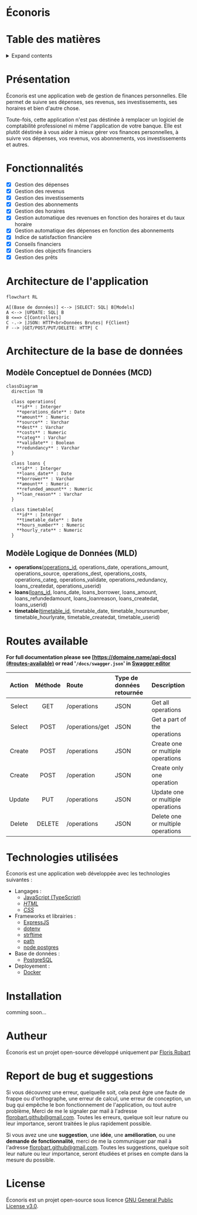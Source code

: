 # Éconoris

# Table des matières

<details>
<summary>Expand contents</summary>

- [Éconoris](#éconoris)
- [Table des matières](#table-des-matières)
- [Présentation](#présentation)
- [Fonctionnalités](#fonctionnalités)
- [Architecture de l'application](#architecture-de-lapplication)
- [Architecture de la base de données](#architecture-de-la-base-de-données)
  - [Modèle Conceptuel de Données (MCD)](#modèle-conceptuel-de-données-mcd)
  - [Modèle Logique de Données (MLD)](#modèle-logique-de-données-mld)
- [Routes](#routes)
  - [Routes parameters](#routes-parameters)
    - [Parameters GET /get/operations/all](#parameters-get-getoperationsall)
    - [Parameters POST /get/operations/all](#parameters-post-getoperationsall)
    - [Parameters POST /get/operations/partial](#parameters-post-getoperationspartial)
  - [Routes Data returned](#routes-data-returned)
    - [Data GET /get/operations/all](#data-get-getoperationsall)
- [Technologies utilisées](#technologies-utilisées)
- [Installation](#installation)
- [Autheur](#autheur)
- [Report de bug et suggestions](#report-de-bug-et-suggestions)
- [License](#license)

</details>

# Présentation

Éconoris est une application web de gestion de finances personnelles. Elle permet de suivre ses dépenses, ses revenus, ses investissements, ses horaires et bien d'autre chose.

Toute-fois, cette application n'est pas déstinée à remplacer un logiciel de comptabilité professionel ni même l'application de votre banque. Elle est plutôt déstinée à vous aider à mieux gérer vos finances personnelles, à suivre vos dépenses, vos revenus, vos abonnements, vos investissements et autres.

# Fonctionnalités

- [x] Gestion des dépenses
- [x] Gestion des revenus
- [x] Gestion des investissements
- [x] Gestion des abonnements
- [x] Gestion des horaires
- [x] Gestion automatique des revenues en fonction des horaires et du taux horaire
- [x] Gestion automatique des dépenses en fonction des abonnements
- [x] Indice de satisfaction financière
- [x] Conseils financiers
- [x] Gestion des objectifs financiers
- [x] Gestion des prêts

# Architecture de l'application

```mermaid
flowchart RL

A[(Base de données)] <--> |SELECT: SQL| B[Models]
A <--> |UPDATE: SQL| B
B <==> C[Controllers]
C -.-> |JSON: HTTP<br>Données Brutes| F{Client}
F --> |GET/POST/PUT/DELETE: HTTP| C
```

# Architecture de la base de données

## Modèle Conceptuel de Données (MCD)

```mermaid
classDiagram
  direction TB

  class operations{
    **id** : Interger
    **operations_date** : Date
    **amount** : Numeric
    **source** : Varchar
    **dest** : Varchar
    **costs** : Numeric
    **categ** : Varchar
    **validate** : Boolean
    **redundancy** : Varchar
  }

  class loans {
    **id** : Interger
    **loans_date** : Date
    **borrower** : Varchar
    **amount** : Numeric
    **refunded_amount** : Numeric
    **loan_reason** : Varchar
  }

  class timetable{
    **id** : Interger
    **timetable_date** : Date
    **hours_number** : Numeric
    **hourly_rate** : Numeric
  }
```

## Modèle Logique de Données (MLD)

- **operations**(<u>operations_id</u>, operations_date, operations_amount, operations_source, operations_dest, operations_costs, operations_categ, operations_validate, operations_redundancy, loans_createdat, operations_userid)
- **loans**(<u>loans_id</u>, loans_date, loans_borrower, loans_amount, loans_refundedamount, loans_loanreason, loans_createdat, loans_userid)
- **timetable**(<u>timetable_id</u>, timetable_date, timetable_hoursnumber, timetable_hourlyrate, timetable_createdat, timetable_userid)

# Routes available

**For full documentation please see [https://domaine.name/api-docs](#routes-available) or read '`/docs/swagger.json`' in [Swagger editor](https://editor.swagger.io/)**

| Action | Méthode | Route | Type de données retournée | Description |
|:------:|:-------:|:------|:--------------------------|:------------|
| Select | GET | /operations | JSON | Get all operations |
| Select | POST | /operations/get | JSON | Get a part of the operations |
| Create | POST | /operations | JSON | Create one or multiple operations |
| Create | POST | /operation | JSON | Create only one operation |
| Update | PUT | /operations | JSON | Update one or multiple operations |
| Delete | DELETE | /operations | JSON | Delete one or multiple operations |

# Technologies utilisées

Éconoris est une application web développée avec les technologies suivantes :

- Langages :
  - [JavaScript (TypeScript)](https://developer.mozilla.org/fr/docs/Web/JavaScript)
  - [*HTML*](https://developer.mozilla.org/fr/docs/Web/HTML)
  - [*CSS*](https://developer.mozilla.org/fr/docs/Web/CSS)
- Frameworks et librairies :
  - [ExpressJS](https://www.npmjs.com/package/express)
  - [dotenv](https://www.npmjs.com/package/dotenv)
  - [strftime](https://www.npmjs.com/package/strftime)
  - [path](https://www.npmjs.com/package/path)
  - [node postgres](https://www.npmjs.com/package/pg)
- Base de données :
  - [PostgreSQL](https://www.postgresql.org/)
- Deployement :
  - [Docker](https://www.docker.com/)

# Installation

comming soon...

# Autheur

Éconoris est un projet open-source développé uniquement par [Floris Robart](https://florobart.github.io/)

# Report de bug et suggestions

Si vous découvrez une erreur, quelquelle soit, cela peut êgre une faute de frappe ou d'orthographe, une erreur de calcul, une erreur de conception, un bug qui empêche le bon fonctionnement de l'application, ou tout autre problème, Merci de me le signaler par mail à l'adresse [florobart.github@gmail.com](mailto:florobart.github@gmail.com). Toutes les erreurs, quelque soit leur nature ou leur importance, seront traitées le plus rapidement possible.

Si vous avez une une **suggestion**, une **idée**, une **amélioration**, ou une **demande de fonctionnalité**, merci de me la communiquer par mail à l'adresse [florobart.github@gmail.com](mailto:florobart.github@gmail.com). Toutes les suggestions, quelque soit leur nature ou leur importance, seront étudiées et prises en compte dans la mesure du possible.

# License

Éconoris est un projet open-source sous licence [GNU General Public License v3.0](https://opensource.org/licenses/GPL-3.0).
